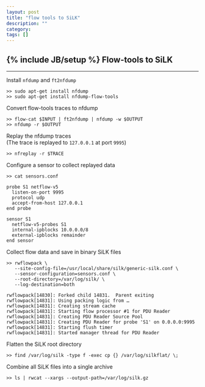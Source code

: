 ```yaml
---
layout: post
title: "flow tools to SiLK"
description: ""
category: 
tags: []
---
```

{% include JB/setup %}
Flow-tools to SiLK
------------------
- - - 

Install `nfdump` and `ft2nfdump`

	>> sudo apt-get install nfdump
	>> sudo apt-get install nfdump-flow-tools


Convert flow-tools traces to nfdump

	>> flow-cat $INPUT | ft2nfdump | nfdump -w $OUTPUT
	>> nfdump -r $OUTPUT

Replay the nfdump traces  
(The trace is replayed to `127.0.0.1` at port `9995`)

	>> nfreplay -r $TRACE
	

Configure a sensor to collect replayed data

	>> cat sensors.conf
	
	probe S1 netflow-v5
	  listen-on-port 9995
	  protocol udp
	  accept-from-host 127.0.0.1
	end probe
	
	sensor S1
	  netflow-v5-probes S1
	  internal-ipblocks 10.0.0.0/8
	  external-ipblocks remainder
	end sensor

Collect flow data and save in binary SiLK files

	>> rwflowpack \
       --site-config-file=/usr/local/share/silk/generic-silk.conf \
       --sensor-configuration=sensors.conf \ 
       --root-directory=/var/log/silk/ \
       --log-destination=both
	    
    rwflowpack[14830]: Forked child 14831.  Parent exiting
	rwflowpack[14831]: Using packing logic from …
 	rwflowpack[14831]: Creating stream cache                                        
	rwflowpack[14831]: Starting flow processor #1 for PDU Reader
	rwflowpack[14831]: Creating PDU Reader Source Pool
	rwflowpack[14831]: Creating PDU Reader for probe 'S1' on 0.0.0.0:9995
	rwflowpack[14831]: Starting flush timer                                    
	rwflowpack[14831]: Started manager thread for PDU Reader
	
Flatten the SiLK root directory

	>> find /var/log/silk -type f -exec cp {} /var/log/silkflat/ \;

Combine all SiLK files into a single archive

	>> ls | rwcat --xargs --output-path=/var/log/silk.gz
